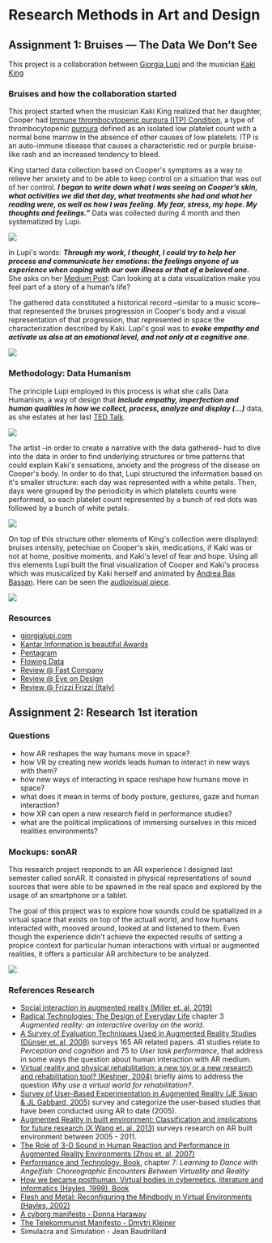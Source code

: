 # Research Methods in Art and Design
## Assignment 1: Bruises — The Data We Don’t See
This project is a collaboration between [Giorgia Lupi](https://giorgialupi.com/) and the musician [Kaki King](https://www.kakiking.com/)

### Bruises and how the collaboration started
This project started when the musician Kaki King realized that her daughter, Cooper had [Immune thrombocytopenic purpura (ITP) Condition](https://en.wikipedia.org/wiki/Immune_thrombocytopenic_purpura), a type of thrombocytopenic [purpura](https://en.wikipedia.org/wiki/Purpura) defined as an isolated low platelet count with a normal bone marrow in the absence of other causes of low platelets. ITP is an auto-immune disease that causes a characteristic red or purple bruise-like rash and an increased tendency to bleed.

King started data collection based on Cooper's symptoms as a way to relieve her anxiety and to be able to keep control on a situation that was out of her control. ***I began to write down what I was seeing on Cooper’s skin, what activities we did that day, what treatments she had and what her reading were, as well as how I was feeling. My fear, stress, my hope. My thoughts and feelings.”*** Data was collected during 4 month and then systematized by Lupi.

![](https://miro.medium.com/max/3840/1*Qb2Jly4jo1CXT747p7dRxA.jpeg)

In Lupi's words: ***Through my work, I thought, I could try to help her process and communicate her emotions: the feelings anyone of us experience when coping with our own illness or that of a beloved one.*** She asks on her [Medium Post](https://medium.com/@giorgialupi/bruises-the-data-we-dont-see-1fdec00d0036): Can looking at a data visualization make you feel part of a story of a human’s life?

The gathered data constituted a historical record –similar to a music score– that represented the bruises progression in Cooper's body and a visual representation of that progression, that represented in space the characterization described by Kaki. Lupi's goal was to ***evoke empathy and activate us also at an emotional level, and not only at a cognitive one.***

![](https://miro.medium.com/max/16000/1*mhnFB7jcW0ZHyE1uUvUFoA.jpeg)

### Methodology: Data Humanism

The principle Lupi employed in this process is what she calls Data Humanism, a way of design that ***include empathy, imperfection and human qualities in how we collect, process, analyze and display (...)*** data, as she estates at her last [TED Talk](https://www.ted.com/talks/giorgia_lupi_how_we_can_find_ourselves_in_data/).

![](https://images.squarespace-cdn.com/content/v1/550de105e4b05c49fa2bba03/1517510891182-7BFXBYE4A6D8Z5BTRORZ/ke17ZwdGBToddI8pDm48kNvT88LknE-K9M4pGNO0Iqd7gQa3H78H3Y0txjaiv_0fDoOvxcdMmMKkDsyUqMSsMWxHk725yiiHCCLfrh8O1z5QPOohDIaIeljMHgDF5CVlOqpeNLcJ80NK65_fV7S1USOFn4xF8vTWDNAUBm5ducQhX-V3oVjSmr829Rco4W2Uo49ZdOtO_QXox0_W7i2zEA/1_1_hVP63vxohS4TFsej64WQ.jpeg?format=2500w)

The artist –in order to create a narrative with the data gathered– had to dive into the data in order to find underlying structures or time patterns that could explain Kaki's sensations, anxiety and the progress of the disease on Cooper's body. In order to do that, Lupi structured the information based on it's smaller structure: each day was represented with a white petals. Then, days were grouped by the periodicity in which platelets counts were performed, so each platelet count represented by a bunch of red dots was followed by a bunch of white petals.

![](https://miro.medium.com/max/16000/1*YHyrPe4Nm7PSzYU8DLwIMg.jpeg)

On top of this structure other elements of King's collection were displayed: bruises intensity, petechiae on Cooper's skin, medications, if Kaki was or not at home, positive moments, and Kaki's level of fear and hope. Using all this elements Lupi built the final visualization of Cooper and Kaki's process which was musicalized by Kaki herself and animated by [Andrea Bax Bassan](http://www.andreabax.com/). Here can be seen the [audiovisual piece](https://www.youtube.com/watch?v=QvxVWukROTw).

![](https://miro.medium.com/max/16000/1*e-IWudiFT6vzpk3CNTNaSw.jpeg)

### Resources
* [giorgialupi.com](https://giorgialupi.com/bruises-the-data-we-dont-see/)
* [Kantar Information is beautiful Awards](https://www.informationisbeautifulawards.com/showcase/3288-bruises-the-data-we-don-t-see)
* [Pentagram](https://www.pentagram.com/work/bruises-the-data-we-dont-see)
* [Flowing Data](https://flowingdata.com/2018/02/01/bruises/)
* [Review @ Fast Company](https://www.fastcompany.com/90159089/a-mothers-heart-wrenching-map-of-her-childs-illness)
* [Review @ Eye on Design](https://eyeondesign.aiga.org/how-kaki-king-and-giorgia-lupi-used-data-to-make-sense-of-a-childs-illness/)
* [Review @ Frizzi Frizzi (Italy)](https://www.frizzifrizzi.it/2018/02/01/visualizzare-poeticamente-malattia-autoimmune/)

## Assignment 2: Research 1st iteration
### Questions
* how AR reshapes the way humans move in space?
* how VR by creating new worlds leads human to interact in new ways with them?
* how new ways of interacting in space reshape how humans move in space?
* what does it mean in terms of body posture, gestures, gaze and human interaction?
* how XR can open a new research field in performance studies?
* what are the political implications of immersing ourselves in this miced realities environments?

### Mockups: sonAR
This research project responds to an AR experience I designed last semester called sonAR. It consisted in physical representations of sound sources that were able to be spawned in the real space and explored by the usage of an smartphone or a tablet.

The goal of this project was to explore how sounds could be spatialized in a virtual space that exists on top of the actuall world, and how humans interacted with, mooved around, looked at and listened to them. Even though the experience didn't achieve the expected results of setting a propice context for particular human interactions with virtual or augmented realities, it offers a particular AR architecture to be analyzed.

![](https://github.com/guillemontecinos/itp_spring_2019_music_interaction_design/blob/master/week_11_final/documentation/sonar_wsq.gif)


### References Research
* [Social interaction in augmented reality (Miller et. al, 2019)](https://vhil.stanford.edu/mm/2019/05/miller-pone-social-interaction-ar.pdf)
* [Radical Technologies: The Design of Everyday Life](https://en.wikipedia.org/wiki/Radical_Technologies) chapter 3 *Augmented reality: an interactive overlay on the world*.
* [A Survey of Evaluation Techniques Used in Augmented Reality Studies (Dünser et. al, 2008)](https://www.researchgate.net/profile/Mark_Billinghurst/publication/216867631_A_Survey_of_Evaluation_Techniques_Used_in_Augmented_Reality_Studies/links/09e4150782be47b86d000000.pdf) surveys 165 AR related papers. 41 studies relate to *Perception and cognition* and 75 to *User task performance*, that address in some ways the question about human interaction with AR medium.
* [Virtual reality and physical rehabilitation: a new toy or a new research and rehabilitation tool? (Keshner, 2004)](https://jneuroengrehab.biomedcentral.com/track/pdf/10.1186/1743-0003-1-8) briefly aims to address the question *Why use a virtual world for rehabilitation?*.
* [Survey of User-Based Experimentation in Augmented Reality (JE Swan & JL Gabbard, 2005)](https://people.cs.vt.edu/~jgabbard/publications/hcivr05.pdf) survey and categorize the user-based studies that have been conducted using AR to date (2005).
* [Augmented Reality in built environment: Classification and implications for future research (X Wang et. al, 2013)](https://pdf.sciencedirectassets.com/271427/1-s2.0-S0926580513X00020/1-s2.0-S0926580512002166/main.pdf?X-Amz-Security-Token=AgoJb3JpZ2luX2VjEEEaCXVzLWVhc3QtMSJGMEQCIDv5s7ScaNNdCgW9cz%2BU6Mjhl0Vyaoy0LQ90XuN0lwSRAiBpS6ookSXgesYZ4DCfSBrvUULJXnomAbbZVa7XSsBt2yraAwgaEAIaDDA1OTAwMzU0Njg2NSIM%2FDLaLwKFV5nOZyUTKrcDY2ELFBBEj11UDj4MbscRf%2BJ9VPLbqgeDUK%2FwDYUZB7EgoJn8L8U6lhKCB9aEebjE0QNqvO%2BwWMcS0%2BAK2vKCXD2zfTj%2F0s8ziEgbq99%2BjhPZlhtIt9VkFbitKMAGrRZEXsnn9HMhFQzuNHFKksC%2BWEMX%2FqFY9z2maaVrzu0m8E0wg0O%2Fkp%2BaAVobaPN%2F73cTo4dW76nlML%2FcvCEckM5fIelV7T7CO8G1ICIRm%2B5Gn90OBSLCWZfsGHnTnmCc8ueKcqJnDkzbbYGkxPGCoqdpK2IwseUkU8u84T2a8Azl4GKOoMnkfU9L6iN7gl72MjQCVy3%2B0EBG8NqqW25NS6ISEzrTTJtv%2F3o2prBLyTby%2BeF0fN%2B71ysa8jE5JZfPLAT3WHq7zNm2j%2BSLMLabNxUz2UualzHLM9%2BYy%2BBYq8kPtdmh4hM3hCauQC2hvWqGuNYLGub6O9FYKIpx9VYpedvkVTDOaKqtfsyLfMeBHa41Z1sxkR7CkTqoRez3mCXSN14fbU%2B3R87M35VuHcrabb9PEo3xSFxXMyK%2F59U3CO3BfaO3mjbPu3IWAzjx%2BHWB8kwwSijsTOL5rDDB7KPsBTq1ARlebF548nolX9rc9OOQY54aA8Z72lYgcl%2FoVAkq%2FecJ5mjcMAuZSxi5hLCR2YKrWL0i18yOjOMwkNb3Tg%2Bl8Sk8phfHj%2FtR02seRqN08LRfc%2BwPA2ygD1qXcjAWEJzCFo8l14WT%2Bb6sjSqeSqQs6SyRbp6tA6GiG%2FpAIxyTis0cM7Q%2Bf256LNX7Yq%2F1tVLvv4SGUslndecaVciq9aBqZgjVIL78BJKWUnFi%2BsJuueJ3GKoDhhs%3D&X-Amz-Algorithm=AWS4-HMAC-SHA256&X-Amz-Date=20190923T171343Z&X-Amz-SignedHeaders=host&X-Amz-Expires=300&X-Amz-Credential=ASIAQ3PHCVTYVWYEZ6WG%2F20190923%2Fus-east-1%2Fs3%2Faws4_request&X-Amz-Signature=24d195275e2a35303c07194cbe32909e11ddd0317dc0b689958a0b204bc04df1&hash=3bfaa84e07eae83c16857645fbf3bc6ac64e78dc654c1e5de0bf5016794d5838&host=68042c943591013ac2b2430a89b270f6af2c76d8dfd086a07176afe7c76c2c61&pii=S0926580512002166&tid=spdf-b7975c98-0e01-4630-bb22-4d56e9b84bb5&sid=2534fc1368526845109aceb141a71fdcbe61gxrqa&type=client) surveys research on AR built environment between 2005 - 2011.
* [The Role of 3-D Sound in Human Reaction and Performance in Augmented Reality Environments (Zhou et. al, 2007)](https://ieeexplore.ieee.org/stamp/stamp.jsp?tp=&arnumber=4100785&tag=1)
* [Performance and Technology. Book](https://link.springer.com/content/pdf/10.1057/9780230288157.pdf), chapter 7: *Learning to Dance with Angelfish: Choreographic Encounters Between Virtuality and Reality*
* [How we became posthuman. Virtual bodies in cybernetics, literature and informatics (Hayles, 1999). Book](https://www.akademinvaland.gu.se/infoglueCalendar/digitalAssets/1783813728_BifogadFil_Hayles-Posthuman-excerpts.pdf)
* [Flesh and Metal: Reconfiguring the Mindbody in Virtual Environments (Hayles, 2002)](https://muse.jhu.edu/article/46510/pdf)
* [A cyborg manifesto - Donna Haraway](https://faculty.georgetown.edu/irvinem/theory/Haraway-CyborgManifesto-1.pdf)
* [The Telekommunist Manifesto - Dmytri Kleiner](http://media.telekommunisten.net/manifesto.pdf)
* Simulacra and Simulation - Jean Baudrillard
